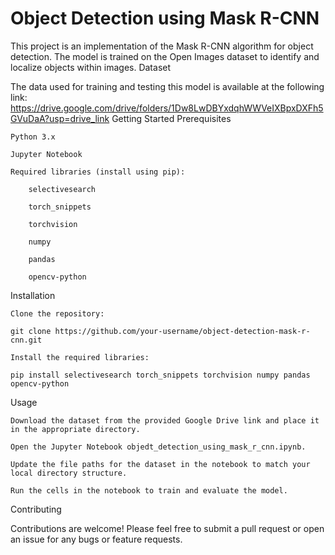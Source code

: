 # Object Detection using Mask R-CNN

This project is an implementation of the Mask R-CNN algorithm for object detection. The model is trained on the Open Images dataset to identify and localize objects within images.
Dataset

The data used for training and testing this model is available at the following link:
https://drive.google.com/drive/folders/1Dw8LwDBYxdqhWWVeIXBpxDXFh5GVuDaA?usp=drive_link
Getting Started
Prerequisites

    Python 3.x

    Jupyter Notebook

    Required libraries (install using pip):

        selectivesearch

        torch_snippets

        torchvision

        numpy

        pandas

        opencv-python

Installation

    Clone the repository:

    git clone https://github.com/your-username/object-detection-mask-r-cnn.git

    Install the required libraries:

    pip install selectivesearch torch_snippets torchvision numpy pandas opencv-python

Usage

    Download the dataset from the provided Google Drive link and place it in the appropriate directory.

    Open the Jupyter Notebook objedt_detection_using_mask_r_cnn.ipynb.

    Update the file paths for the dataset in the notebook to match your local directory structure.

    Run the cells in the notebook to train and evaluate the model.

Contributing

Contributions are welcome! Please feel free to submit a pull request or open an issue for any bugs or feature requests.
